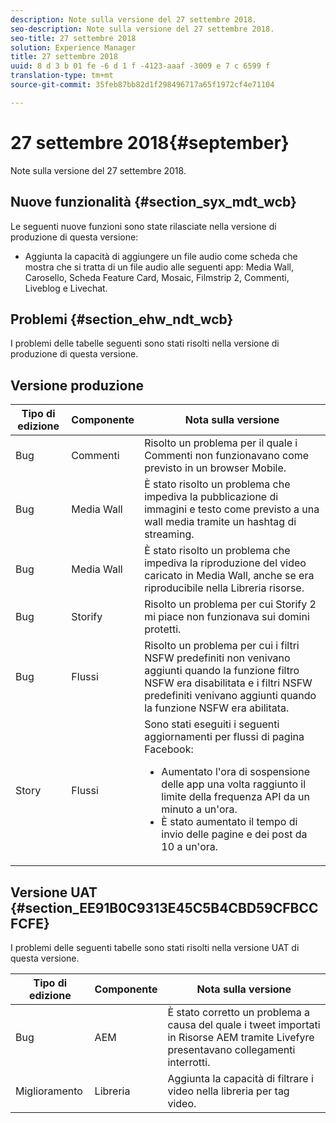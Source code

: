 ```yaml
---
description: Note sulla versione del 27 settembre 2018.
seo-description: Note sulla versione del 27 settembre 2018.
seo-title: 27 settembre 2018
solution: Experience Manager
title: 27 settembre 2018
uuid: 8 d 3 b 01 fe -6 d 1 f -4123-aaaf -3009 e 7 c 6599 f
translation-type: tm+mt
source-git-commit: 35feb87bb82d1f298496717a65f1972cf4e71104

---
```



# 27 settembre 2018{#september}

Note sulla versione del 27 settembre 2018.

## Nuove funzionalità {#section_syx_mdt_wcb}

Le seguenti nuove funzioni sono state rilasciate nella versione di produzione di questa versione:

* Aggiunta la capacità di aggiungere un file audio come scheda che mostra che si tratta di un file audio alle seguenti app: Media Wall, Carosello, Scheda Feature Card, Mosaic, Filmstrip 2, Commenti, Liveblog e Livechat.

## Problemi {#section_ehw_ndt_wcb}

I problemi delle tabelle seguenti sono stati risolti nella versione di produzione di questa versione.

## Versione produzione

| Tipo di edizione | Componente | Nota sulla versione |
|--- |--- |--- |
| Bug | Commenti | Risolto un problema per il quale i Commenti non funzionavano come previsto in un browser Mobile. |
| Bug | Media Wall | È stato risolto un problema che impediva la pubblicazione di immagini e testo come previsto a una wall media tramite un hashtag di streaming. |
| Bug | Media Wall | È stato risolto un problema che impediva la riproduzione del video caricato in Media Wall, anche se era riproducibile nella Libreria risorse. |
| Bug | Storify | Risolto un problema per cui Storify 2 mi piace non funzionava sui domini protetti. |
| Bug | Flussi | Risolto un problema per cui i filtri NSFW predefiniti non venivano aggiunti quando la funzione filtro NSFW era disabilitata e i filtri NSFW predefiniti venivano aggiunti quando la funzione NSFW era abilitata. |
| Story | Flussi | Sono stati eseguiti i seguenti aggiornamenti per flussi di pagina Facebook: </br><ul><li>Aumentato l&#39;ora di sospensione delle app una volta raggiunto il limite della frequenza API da un minuto a un&#39;ora. </li><li>È stato aumentato il tempo di invio delle pagine e dei post da 10 a un&#39;ora.</li></ul> |


## Versione UAT {#section_EE91B0C9313E45C5B4CBD59CFBCCFCFE}

I problemi delle seguenti tabelle sono stati risolti nella versione UAT di questa versione.

| **Tipo di edizione** | **Componente** | **Nota sulla versione** |
|---|---|---|
| Bug | AEM | È stato corretto un problema a causa del quale i tweet importati in Risorse AEM tramite Livefyre presentavano collegamenti interrotti. |
| Miglioramento | Libreria | Aggiunta la capacità di filtrare i video nella libreria per tag video. |

